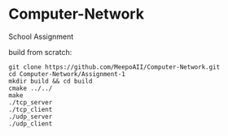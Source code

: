 # Computer-Network
School Assignment

build from scratch: 

```
git clone https://github.com/MeepoAII/Computer-Network.git 
cd Computer-Network/Assignment-1 
mkdir build && cd build
cmake ../../
make
./tcp_server
./tcp_client
./udp_server
./udp_client
```